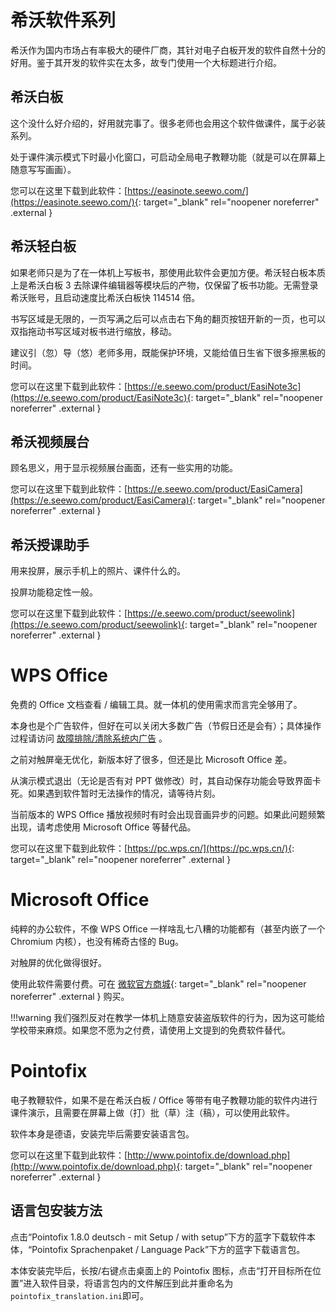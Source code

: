 # 希沃软件系列
希沃作为国内市场占有率极大的硬件厂商，其针对电子白板开发的软件自然十分的好用。鉴于其开发的软件实在太多，故专门使用一个大标题进行介绍。

## 希沃白板
这个没什么好介绍的，好用就完事了。很多老师也会用这个软件做课件，属于必装系列。

处于课件演示模式下时最小化窗口，可启动全局电子教鞭功能（就是可以在屏幕上随意写写画画）。

您可以在这里下载到此软件：[https://easinote.seewo.com/](https://easinote.seewo.com/){: target="_blank" rel="noopener noreferrer" .external }

## 希沃轻白板
如果老师只是为了在一体机上写板书，那使用此软件会更加方便。希沃轻白板本质上是希沃白板 3 去除课件编辑器等模块后的产物，仅保留了板书功能。无需登录希沃账号，且启动速度比希沃白板快 114514 倍。

书写区域是无限的，一页写满之后可以点击右下角的翻页按钮开新的一页，也可以双指拖动书写区域对板书进行缩放，移动。

建议引（忽）导（悠）老师多用，既能保护环境，又能给值日生省下很多擦黑板的时间。

您可以在这里下载到此软件：[https://e.seewo.com/product/EasiNote3c](https://e.seewo.com/product/EasiNote3c){: target="_blank" rel="noopener noreferrer" .external }

## 希沃视频展台
顾名思义，用于显示视频展台画面，还有一些实用的功能。

您可以在这里下载到此软件：[https://e.seewo.com/product/EasiCamera](https://e.seewo.com/product/EasiCamera){: target="_blank" rel="noopener noreferrer" .external }

## 希沃授课助手
用来投屏，展示手机上的照片、课件什么的。

投屏功能稳定性一般。

您可以在这里下载到此软件：[https://e.seewo.com/product/seewolink](https://e.seewo.com/product/seewolink){: target="_blank" rel="noopener noreferrer" .external }

# WPS Office
免费的 Office 文档查看 / 编辑工具。就一体机的使用需求而言完全够用了。

本身也是个广告软件，但好在可以关闭大多数广告（节假日还是会有）；具体操作过程请访问 [故障排除/清除系统内广告](#) 。

之前对触屏毫无优化，新版本好了很多，但还是比 Microsoft Office 差。

从演示模式退出（无论是否有对 PPT 做修改）时，其自动保存功能会导致界面卡死。如果遇到软件暂时无法操作的情况，请等待片刻。

当前版本的  WPS Office 播放视频时有时会出现音画异步的问题。如果此问题频繁出现，请考虑使用 Microsoft Office 等替代品。

您可以在这里下载到此软件：[https://pc.wps.cn/](https://pc.wps.cn/){: target="_blank" rel="noopener noreferrer" .external }

# Microsoft Office
纯粹的办公软件，不像 WPS Office 一样啥乱七八糟的功能都有（甚至内嵌了一个 Chromium 内核），也没有稀奇古怪的 Bug。

对触屏的优化做得很好。

使用此软件需要付费。可在 [微软官方商城](https://www.microsoft.com/zh-cn/microsoft-365/buy/compare-all-microsoft-365-products){: target="_blank" rel="noopener noreferrer" .external } 购买。

!!!warning
	我们强烈反对在教学一体机上随意安装盗版软件的行为，因为这可能给学校带来麻烦。如果您不愿为之付费，请使用上文提到的免费软件替代。

# Pointofix
电子教鞭软件，如果不是在希沃白板 / Office 等带有电子教鞭功能的软件内进行课件演示，且需要在屏幕上做（打）批（草）注（稿），可以使用此软件。

软件本身是德语，安装完毕后需要安装语言包。

您可以在这里下载到此软件：[http://www.pointofix.de/download.php](http://www.pointofix.de/download.php){: target="_blank" rel="noopener noreferrer" .external }

## 语言包安装方法
点击“Pointofix 1.8.0 deutsch - mit Setup / with setup”下方的蓝字下载软件本体，“Pointofix Sprachenpaket / Language Pack”下方的蓝字下载语言包。

本体安装完毕后，长按/右键点击桌面上的 Pointofix 图标，点击“打开目标所在位置”进入软件目录，将语言包内的文件解压到此并重命名为`pointofix_translation.ini`即可。